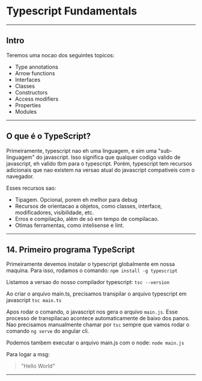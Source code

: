# Typescript Fundamentals

---

## Intro

Teremos uma nocao dos seguintes topicos:

* Type annotations
* Arrow functions
* Interfaces
* Classes
* Constructors
* Access modifiers
* Properties
* Modules

---

## O que é o TypeScript?

Primeiramente, typescript nao eh uma linguagem, e sim uma "sub-linguagem" do javascript. Isso significa que qualquer codigo valido de javascript, eh valido tbm para o typescript.
Porém, typescript tem recursos adicionais que nao existem na versao atual do javascript compativeis com o navegador.

Esses recursos sao:

* Tipagem. Opcional, porem eh melhor para debug
* Recursos de orientacao a objetos, como classes, interface, modificadores, visibilidade, etc.
* Erros e compilação, além de só em tempo de compilacao.
* Otimas ferramentas, como intelisense e lint.


---

## 14. Primeiro programa TypeScript

Primeiramente devemos instalar o typescript globalmente em nossa maquina. Para isso, rodamos o comando:
`npm install -g typescript`

Listamos a versao do nosso compilador typescript:
`tsc --version`

Ao criar o arquivo main.ts, precisamos transpilar o arquivo typescript em javascript
`tsc main.ts`

Apos rodar o comando, o javascript nos gera o arquivo `main.js`. Esse processo  de transpilacao acontece automaticamente de baixo dos panos. Nao precisamos manualmente chamar por `tsc` sempre que vamos rodar o comando `ng serve` do angular cli.

Podemos tambem executar o arquivo main.js com o node:
`node main.js`

Para logar a msg:
> "Hello World"

---

